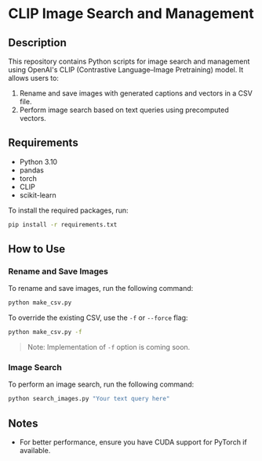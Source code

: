 # CLIP Image Search and Management

## Description

This repository contains Python scripts for image search and management using OpenAI's CLIP (Contrastive Language–Image Pretraining) model. It allows users to:

1. Rename and save images with generated captions and vectors in a CSV file.
2. Perform image search based on text queries using precomputed vectors.

## Requirements

- Python 3.10
- pandas
- torch
- CLIP
- scikit-learn

To install the required packages, run:

```bash
pip install -r requirements.txt
```

## How to Use

### Rename and Save Images

To rename and save images, run the following command:

```bash
python make_csv.py
```

To override the existing CSV, use the `-f` or `--force` flag:

```bash
python make_csv.py -f
```

> Note: Implementation of `-f` option is coming soon.

### Image Search

To perform an image search, run the following command:

```bash
python search_images.py "Your text query here"
```

## Notes

- For better performance, ensure you have CUDA support for PyTorch if available.

